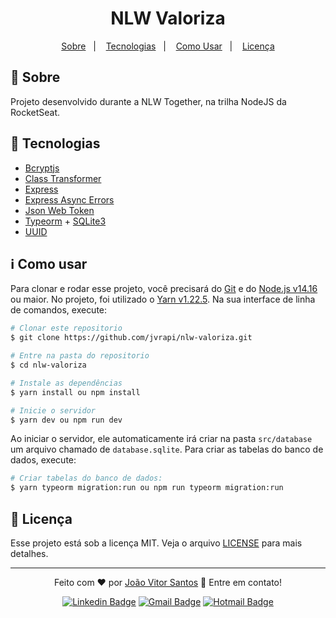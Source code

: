 <h1 align="center"> 
	NLW Valoriza 
</h1>

<p align="center">
  <a href="#open_book-sobre">Sobre</a>&nbsp;&nbsp;&nbsp;|&nbsp;&nbsp;&nbsp;
  <a href="#rocket-tecnologias">Tecnologias</a>&nbsp;&nbsp;&nbsp;|&nbsp;&nbsp;&nbsp;
  <a href="#information_source-como-usar">Como Usar</a>&nbsp;&nbsp;&nbsp;|&nbsp;&nbsp;&nbsp;
  <a href="#memo-licença">Licença</a>
</p>

## :open_book: Sobre
Projeto desenvolvido durante a NLW Together, na trilha NodeJS da RocketSeat.

## :rocket: Tecnologias
- [Bcryptjs](https://github.com/dcodeIO/bcrypt.js)
- [Class Transformer](https://github.com/typestack/class-transformer)
- [Express](https://expressjs.com/pt-br/)
- [Express Async Errors](https://github.com/davidbanham/express-async-errors)
- [Json Web Token](https://github.com/auth0/node-jsonwebtoken)
- [Typeorm](https://typeorm.io/#/) + [SQLite3](https://github.com/mapbox/node-sqlite3)
- [UUID](https://github.com/uuidjs/uuid)


## :information_source: Como usar

Para clonar e rodar esse projeto, você precisará do [Git](https://git-scm.com) e do  [Node.js v14.16](https://nodejs.org) ou maior. No projeto, foi utilizado o [Yarn v1.22.5](https://yarnpkg.com). Na sua interface de linha de comandos, execute:

```bash
# Clonar este repositorio
$ git clone https://github.com/jvrapi/nlw-valoriza.git

# Entre na pasta do repositorio
$ cd nlw-valoriza

# Instale as dependências
$ yarn install ou npm install

# Inicie o servidor
$ yarn dev ou npm run dev

```
Ao iniciar o servidor, ele automaticamente irá criar na pasta ```src/database``` um arquivo chamado de ```database.sqlite```. Para criar as tabelas do banco de dados, execute:

```bash
# Criar tabelas do banco de dados:
$ yarn typeorm migration:run ou npm run typeorm migration:run
```
## :memo: Licença
Esse projeto está sob a licença MIT. Veja o arquivo [LICENSE](./LICENSE) para mais detalhes.

---


<div align="center">


Feito com  ❤ por [João Vitor Santos](https://github.com/jvrapi) 👋 Entre em contato!

[![Linkedin Badge](https://img.shields.io/badge/-João%20Vitor-blue?style=flat-square&logo=Linkedin&logoColor=white&link=https://www.linkedin.com/in/joaovitorssdelima/)](https://www.linkedin.com/in/joaovitorssdelima/) 
[![Gmail Badge](https://img.shields.io/badge/-Gmail-c14438?style=flat-square&logo=Gmail&logoColor=white&link=mailto:joaooviitoorr@gmail.com)](mailto:joaooviitoorr@gmail.com) 
[![Hotmail Badge](https://img.shields.io/badge/-Hotmail-0078d4?style=flat-square&logo=microsoft-outlook&logoColor=white&link=mailto:joaooviitorr@hotmail.com)](mailto:joaooviitorr@hotmail.com)
	
</div>